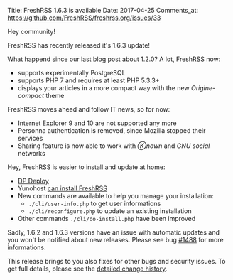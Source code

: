 Title: FreshRSS 1.6.3 is available
Date: 2017-04-25
Comments_at: https://github.com/FreshRSS/freshrss.org/issues/33

Hey community!

FreshRSS has recently released it's 1.6.3 update!

What happend since our last blog post about 1.2.0?
A lot, FreshRSS now:

* supports experimentally PostgreSQL
* supports PHP 7 and requires at least PHP 5.3.3+
* displays your articles in a more compact way with the new _Origine-compact_ theme

FreshRSS moves ahead and follow IT news, so for now:

* Internet Explorer 9 and 10 are not supported any more
* Personna authentication is removed, since Mozilla stopped their services
* Sharing feature is now able to work with _Ⓚnown_ and _GNU social_ networks

Hey, FreshRSS is easier to install and update at home:

* [DP Deploy](https://dfabric.github.io/DPlatform-ShellCore)
* Yunohost [can install FreshRSS](https://github.com/YunoHost-Apps/freshrss_ynh)
* New commands are available to help you manage your installation:
    * `./cli/user-info.php` to get user informations
    * `./cli/reconfigure.php` to update an existing installation
* Other commands `./cli/do-install.php` have been improved

Sadly, 1.6.2 and 1.6.3 versions have an issue with automatic updates and you
won't be notified about new releases.
Please see bug [#1488](https://github.com/FreshRSS/FreshRSS/issues/1488#issuecomment-293998667)
for more informations.

This release brings to you also fixes for other bugs and security issues.
To get full details, please see the [detailed change history](https://github.com/FreshRSS/FreshRSS/blob/master/CHANGELOG.md).


